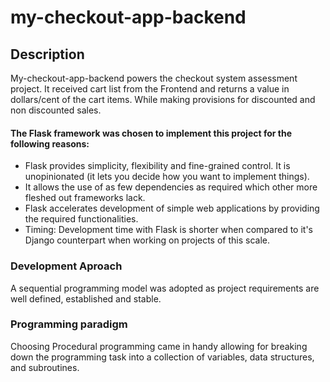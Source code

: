 # my-checkout-app-backend
## Description
My-checkout-app-backend powers the checkout system assessment project.
It received cart list from the Frontend and returns a value in dollars/cent of the cart items.
While making provisions for discounted and non discounted sales.

#### The Flask framework was chosen to implement this project for the following reasons:
- Flask provides simplicity, flexibility and fine-grained control. It is unopinionated (it lets you decide how you want to implement things).
- It allows the use of as few dependencies as required which other more fleshed out frameworks lack.
- Flask accelerates development of simple web applications by providing the required functionalities.
- Timing: Development time with Flask is shorter when compared to it's Django counterpart when working on projects of this scale.

### Development Aproach
A sequential programming model was adopted as project requirements are well defined, established and stable.

### Programming paradigm
Choosing Procedural programming came in handy allowing for breaking down the programming task into a collection of variables, data structures, and subroutines.
